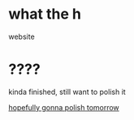 # what the h
website

# ????
kinda finished, still want to polish it

[hopefully gonna polish tomorrow](https://www.youtube.com/watch?v=IJ-PVdapaDU)
